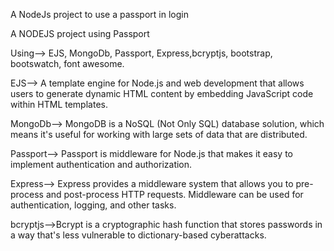 
A NodeJs project to use a passport in login 


A NODEJS project using Passport 

Using--> EJS, MongoDb, Passport, Express,bcryptjs, bootstrap, bootswatch, font awesome.

EJS--> A template engine for Node.js and web development that allows users to generate dynamic HTML content by embedding JavaScript code within HTML templates.

MongoDb--> MongoDB is a NoSQL (Not Only SQL) database solution, which means it's useful for working with large sets of data that are distributed.

Passport--> Passport is middleware for Node.js that makes it easy to implement authentication and authorization.

Express--> Express provides a middleware system that allows you to pre-process and post-process HTTP requests. Middleware can be used for authentication, logging, and other tasks.

bcryptjs-->Bcrypt is a cryptographic hash function that stores passwords in a way that's less vulnerable to dictionary-based cyberattacks.
